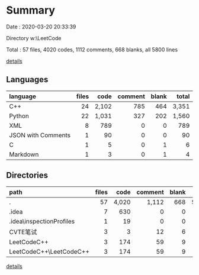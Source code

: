 # Summary

Date : 2020-03-20 20:33:39

Directory w:\LeetCode

Total : 57 files,  4020 codes, 1112 comments, 668 blanks, all 5800 lines

[details](details.md)

## Languages
| language | files | code | comment | blank | total |
| :--- | ---: | ---: | ---: | ---: | ---: |
| C++ | 24 | 2,102 | 785 | 464 | 3,351 |
| Python | 22 | 1,031 | 327 | 202 | 1,560 |
| XML | 8 | 789 | 0 | 0 | 789 |
| JSON with Comments | 1 | 90 | 0 | 0 | 90 |
| C | 1 | 5 | 0 | 1 | 6 |
| Markdown | 1 | 3 | 0 | 1 | 4 |

## Directories
| path | files | code | comment | blank | total |
| :--- | ---: | ---: | ---: | ---: | ---: |
| . | 57 | 4,020 | 1,112 | 668 | 5,800 |
| .idea | 7 | 630 | 0 | 0 | 630 |
| .idea\inspectionProfiles | 1 | 19 | 0 | 0 | 19 |
| CVTE笔试 | 3 | 3 | 12 | 6 | 21 |
| LeetCodeC++ | 3 | 174 | 59 | 9 | 242 |
| LeetCodeC++\LeetCodeC++ | 3 | 174 | 59 | 9 | 242 |

[details](details.md)
